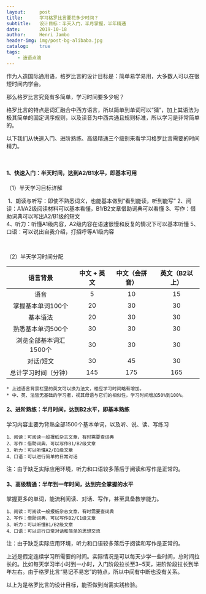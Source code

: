 ```yaml
---
layout:     post
title:      学习格罗比言要花多少时间？
subtitle:   设计目标：半天入门，半月掌握，半年精通
date:       2019-10-18
author:     Henri Jambo
header-img: img/post-bg-alibaba.jpg
catalog:    true
tags:
    - 造语点滴
---
```


作为人造国际通用语，格罗比言的设计目标是：简单易学易用，大多数人可以在很短时间内学会。

那么格罗比言究竟有多简单，学习时间要多少呢？

格罗比言的特点是词汇融合中西方语言，所以简单到单词可以“猜”，加上其语法为极其简单的固定词序规则，以及读音为中西共通且规则标准，所以学习是非常简单的。

以下我们从快速入门、进阶熟练、高级精通三个级别来看学习格罗比言需要的时间精力。

​	

#### 1、快速入门：半天时间，达到A2/B1水平，即基本可用

（1）半天学习目标详解				

​	1、朗读与听写：即使不熟悉词义，也能基本做到“看到能读，听到能写”
​	2、阅读：A1/A2级阅读材料可以基本看懂，B1/B2文章借助词典可以看懂
​	3、写作：借助词典可以写出A2/B1级的短文		
​	4、听力：听懂A1级内容，A2级内容在语速很慢和反复的情况下可以基本听懂
​	5、口语：可以说出自我介绍，打招呼等A1级内容	

​		

（2）半天学习时间分配				



| 语言背景          | 中文 \+ 英文 | 中文（会拼音） | 英文（B2以上） |
|:-------------:|:--------:|:------:|:--------:|
| 语音            | 5       | 10     | 15       |
| 掌握基本单词100个    | 20       | 30     | 30       |
| 基本语法          | 20       | 30     | 30       |
| 熟悉基本单词500个    | 30       | 30     | 30       |
| 浏览全部基本词汇1500个 | 30       | 30     | 30       |
| 对话/短文         | 30       | 45     | 30       |
| 总计学习时间（分钟）    | 145      | 175    | 165      |

	* 上述语言背景栏里的英文可以换为法文，相应学习时间略有增加。
	* 中、英、法皆无基础的学习者，视其母语与它们的相似性，学习时间增加50%到100%。			



#### 2、进阶熟练：半月时间，达到B2水平，即基本熟练

学习内容主要为背熟全部1500个基本单词，以及听、说、读、写练习	

	1、阅读：可阅读一般报纸杂志文章，有时需要查词典
	2、写作：借助词典，可以写作B1/B2级文章		
	3、听力：可以听懂A2/B1级文章		
	4、口语：可以进行简单的日常对话			

注：由于缺乏实际应用环境，听力和口语较多落后于阅读和写作是正常的。



#### 3、高级精通：半年到一年时间，达到完全掌握的水平

掌握更多的单词，能流利阅读、对话、写作，甚至具备教学能力。

	1、阅读：可阅读一般报纸杂志文章，有时需要查词典
	2、写作：借助词典，可以写作B2/C1级文章		
	3、听力：可以听懂B1/B2级文章		
	4、口语：可以进行日常对话和简单的思想交流			

注：由于缺乏实际应用环境，听力和口语较多落后于阅读和写作是正常的。



上述是假定连续学习所需要的时间。实际情况是可以每天少学一些时间，总时间拉长的。比如每天学习半小时到一小时，入门阶段拉长至3~5天，进阶阶段拉长到半年左右。由于格罗比言“易记不易忘”的特点，所以中间有中断也没有关系。

以上为是格罗比言的设计目标，能否做到尚需实践检验。
